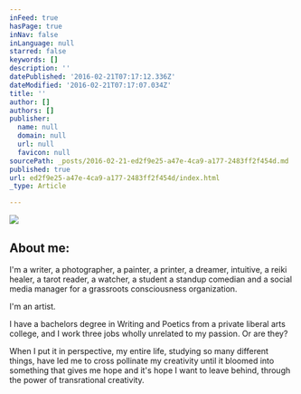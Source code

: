 ```yaml
---
inFeed: true
hasPage: true
inNav: false
inLanguage: null
starred: false
keywords: []
description: ''
datePublished: '2016-02-21T07:17:12.336Z'
dateModified: '2016-02-21T07:17:07.034Z'
title: ''
author: []
authors: []
publisher:
  name: null
  domain: null
  url: null
  favicon: null
sourcePath: _posts/2016-02-21-ed2f9e25-a47e-4ca9-a177-2483ff2f454d.md
published: true
url: ed2f9e25-a47e-4ca9-a177-2483ff2f454d/index.html
_type: Article

---
```

![](https://the-grid-user-content.s3-us-west-2.amazonaws.com/49cb1cdd-8a5b-49c1-9e31-536c32488a05.JPG)

## About me:

I'm a writer, a photographer, a painter, a printer, a dreamer, intuitive, a reiki healer, a tarot reader, a watcher, a student a standup comedian and a social media manager for a grassroots consciousness organization. 

I'm an artist.

I have a bachelors degree in Writing and Poetics from a private liberal arts college, and I work three jobs wholly unrelated to my passion. Or are they? 

When I put it in perspective, my entire life, studying so many different things, have led me to cross pollinate my creativity until it bloomed into something that gives me hope and it's hope I want to leave behind, through the power of transrational creativity.